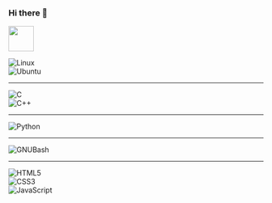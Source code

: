 ### Hi there 👋 

<img height="50" src="https://64.media.tumblr.com/d3181272d0b52ab49d16507d5394b6bf/8226a701e29c537c-96/s250x400/4fe2ba28e728ff22ad454aa2a9717ab6b7287f67.gifv"/>

![Linux](https://img.shields.io/badge/Linux-843DDC?style=for-the-badge&logo=Linux&logoColor=white&labelColor=212F3C)<br>
![Ubuntu](https://img.shields.io/badge/Ubuntu-843DDC?style=for-the-badge&logo=Ubuntu&logoColor=white&labelColor=212F3C)<br>

***

<!--
**MaycolZx/MaycolZx** is a ✨ _special_ ✨ repository because its `README.md` (this file) appears on your GitHub profile.

Here are some ideas to get you started:

- 🔭 I’m currently working on ...
- 🌱 I’m currently learning ...
- 👯 I’m looking to collaborate on ...
- 🤔 I’m looking for help with ...
- 💬 Ask me about ...
- 📫 How to reach me: ...
- 😄 Pronouns: ...
- ⚡ Fun fact: ...
-->

![C](https://img.shields.io/badge/C-2349C1?style=for-the-badge&logo=C&logoColor=white&labelColor=212F3C)<br>
![C++](https://img.shields.io/badge/C++-2349C1?style=for-the-badge&logo=c%2B%2B&logoColor=white&labelColor=212F3C)<br>
***
![Python](https://img.shields.io/badge/Python-F1C40F?style=for-the-badge&logo=Python&logoColor=white&labelColor=212F3C)<br>
***
![GNUBash](https://img.shields.io/badge/GNUBash-808B96?style=for-the-badge&logo=GNUBash&logoColor=white&labelColor=212F3C)<br>
***
![HTML5](https://img.shields.io/badge/HTML5-FB8A2C?style=for-the-badge&logo=HTML5&logoColor=white&labelColor=212F3C)<br>
![CSS3](https://img.shields.io/badge/CSS3-F39C12?style=for-the-badge&logo=CSS3&logoColor=white&labelColor=212F3C)<br>
![JavaScript](https://img.shields.io/badge/JavaScript-FFF633?style=for-the-badge&logo=JavaScript&logoColor=white&labelColor=212F3C)<br>
